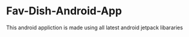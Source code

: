 # Fav-Dish-Android-App
This android appliction is made using all latest android jetpack libararies 

